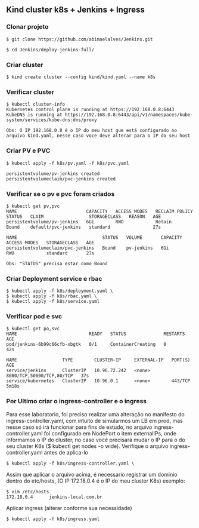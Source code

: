 ##  Kind cluster k8s + Jenkins + Ingress

### Clonar projeto 
```
$ git clone https://github.com/abimaelalves/Jenkins.git 

$ cd Jenkins/deploy-jenkins-full/
```

### Criar cluster
```
$ kind create cluster --config kind/kind.yaml --name k8s
```

### Verificar cluster
```
$ kubectl cluster-info
Kubernetes control plane is running at https://192.168.0.8:6443
KubeDNS is running at https://192.168.0.8:6443/api/v1/namespaces/kube-system/services/kube-dns:dns/proxy

Obs: O IP 192.168.0.8 é o IP do meu host que está configurado no arquivo kind.yaml, nesse caso voce deve alterar para o IP do seu host
```

### Criar PV e PVC
```
$ kubectl apply -f k8s/pv.yaml -f k8s/pvc.yaml

persistentvolume/pv-jenkins created
persistentvolumeclaim/pvc-jenkins created
```

### Verificar se o pv e pvc foram criados
```
$ kubectl get pv,pvc
NAME                          CAPACITY   ACCESS MODES   RECLAIM POLICY   STATUS   CLAIM                 STORAGECLASS   REASON   AGE
persistentvolume/pv-jenkins   6Gi        RWO            Retain           Bound    default/pvc-jenkins   standard                27s

NAME                                STATUS   VOLUME       CAPACITY   ACCESS MODES   STORAGECLASS   AGE
persistentvolumeclaim/pvc-jenkins   Bound    pv-jenkins   6Gi        RWO            standard       27s

Obs: "STATUS" precisa estar como Bound
```

### Criar Deployment service e rbac
```
$ kubectl apply -f k8s/deployment.yaml \
$ kubectl apply -f k8s/rbac.yaml \
$ kubectl apply -f k8s/service.yaml
```

### Verificar pod e svc
```
$ kubectl get po,svc
NAME                           READY   STATUS              RESTARTS   AGE
pod/jenkins-6b99c66cfb-xbgtk   0/1     ContainerCreating   0          42s

NAME                 TYPE        CLUSTER-IP     EXTERNAL-IP   PORT(S)                     AGE
service/jenkins      ClusterIP   10.96.72.242   <none>        8080/TCP,50000/TCP,80/TCP   37s
service/kubernetes   ClusterIP   10.96.0.1      <none>        443/TCP                     5m18s
```

### Por Ultimo criar o ingress-controller e o ingress

Para esse laboratorio, foi preciso realizar uma alteração no manifesto do ingress-controller.yaml, com intuito de simularmos um LB em prod, mas nesse caso só irá funcionar para fins de estudo, no arquivo ingress-controller.yaml foi configurado em NodePort o item externalIPs, onde informamos o IP do cluster, no caso você precisará mudar o IP para o do seu cluster K8s ($ kubectl get nodes -o wide). Verifique o arquivo ingress-controller.yaml antes de aplica-lo

```
$ kubectl apply -f k8s/ingress-controller.yaml \
```

Assim que aplicar o arquivo acima, é necessario registrar um dominio dentro do etc/hosts, (O IP 172.18.0.4 é o IP do meu cluster K8s) exemplo: 
```
$ vim /etc/hosts
172.18.0.4      jenkins-local.com.br
```

Aplicar ingress (alterar conforme sua necessidade)
```
$ kubectl apply -f k8s/ingress.yaml
```
